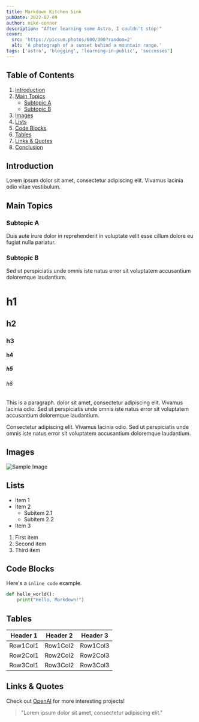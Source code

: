 ```yaml
---
title: Markdown Kitchen Sink
pubDate: 2022-07-09
author: mike-connor
description: "After learning some Astro, I couldn't stop!"
cover:
  src: 'https://picsum.photos/600/300?random=2'
  alt: 'A photograph of a sunset behind a mountain range.'
tags: ['astro', 'blogging', 'learning-in-public', 'successes']
---
```


## Table of Contents

1. [Introduction](#introduction)
2. [Main Topics](#main-topics)
   - [Subtopic A](#subtopic-a)
   - [Subtopic B](#subtopic-b)
3. [Images](#images)
4. [Lists](#lists)
5. [Code Blocks](#code-blocks)
6. [Tables](#tables)
7. [Links & Quotes](#links--quotes)
8. [Conclusion](#conclusion)

## Introduction

Lorem ipsum dolor sit amet, consectetur adipiscing elit. Vivamus lacinia odio
vitae vestibulum.

## Main Topics

### Subtopic A

Duis aute irure dolor in reprehenderit in voluptate velit esse cillum dolore eu
fugiat nulla pariatur.

### Subtopic B

Sed ut perspiciatis unde omnis iste natus error sit voluptatem accusantium
doloremque laudantium.

# h1

## h2

### h3

#### h4

##### h5

###### h6

This is a paragraph. dolor sit amet, consectetur adipiscing elit. Vivamus
lacinia odio. Sed ut perspiciatis unde omnis iste natus error sit voluptatem
accusantium doloremque laudantium.

Consectetur adipiscing elit. Vivamus lacinia odio. Sed ut perspiciatis unde
omnis iste natus error sit voluptatem accusantium doloremque laudantium.

## Images

![Sample Image](https://picsum.photos/150/150?random=2)

## Lists

- Item 1
- Item 2
  - Subitem 2.1
  - Subitem 2.2
- Item 3

1. First item
2. Second item
3. Third item

## Code Blocks

Here's a `inline code` example.

```python
def hello_world():
    print("Hello, Markdown!")
```

## Tables

| Header 1 | Header 2 | Header 3 |
| -------- | -------- | -------- |
| Row1Col1 | Row1Col2 | Row1Col3 |
| Row2Col1 | Row2Col2 | Row2Col3 |
| Row3Col1 | Row3Col2 | Row3Col3 |

## Links & Quotes

Check out [OpenAI](https://www.openai.com/) for more interesting projects!

> "Lorem ipsum dolor sit amet, consectetur adipiscing elit."
